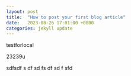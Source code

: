```yaml
---
layout: post
title:  "How to post your first blog article"
date:   2023-08-26 17:01:00 +0800
categories: jekyll update
---
```

testforlocal

23239u

sdfsdf
s
df
sd
fs
df
sd
f
sfd

